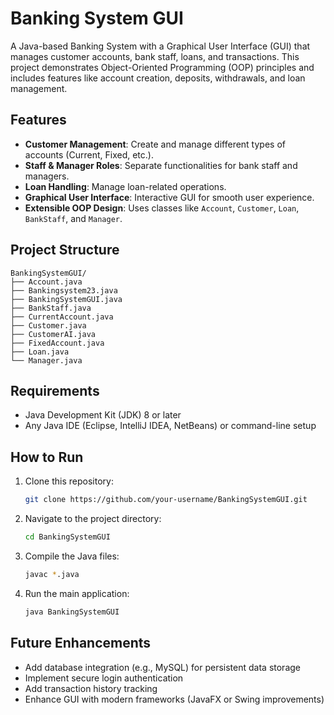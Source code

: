 # Banking System GUI

A Java-based Banking System with a Graphical User Interface (GUI) that manages customer accounts, bank staff, loans, and transactions. This project demonstrates Object-Oriented Programming (OOP) principles and includes features like account creation, deposits, withdrawals, and loan management.

## Features

- **Customer Management**: Create and manage different types of accounts (Current, Fixed, etc.).
- **Staff & Manager Roles**: Separate functionalities for bank staff and managers.
- **Loan Handling**: Manage loan-related operations.
- **Graphical User Interface**: Interactive GUI for smooth user experience.
- **Extensible OOP Design**: Uses classes like `Account`, `Customer`, `Loan`, `BankStaff`, and `Manager`.

## Project Structure

```
BankingSystemGUI/
├── Account.java
├── Bankingsystem23.java
├── BankingSystemGUI.java
├── BankStaff.java
├── CurrentAccount.java
├── Customer.java
├── CustomerAI.java
├── FixedAccount.java
├── Loan.java
└── Manager.java
```

## Requirements

- Java Development Kit (JDK) 8 or later
- Any Java IDE (Eclipse, IntelliJ IDEA, NetBeans) or command-line setup

## How to Run

1. Clone this repository:
   ```bash
   git clone https://github.com/your-username/BankingSystemGUI.git
   ```
2. Navigate to the project directory:
   ```bash
   cd BankingSystemGUI
   ```
3. Compile the Java files:
   ```bash
   javac *.java
   ```
4. Run the main application:
   ```bash
   java BankingSystemGUI
   ```

## Future Enhancements

- Add database integration (e.g., MySQL) for persistent data storage
- Implement secure login authentication
- Add transaction history tracking
- Enhance GUI with modern frameworks (JavaFX or Swing improvements)


